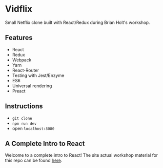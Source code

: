 # Vidflix

Small Netflix clone built with React/Redux during Brian Holt's workshop.

## Features

- React
- Redux
- Webpack
- Yarn
- React-Router
- Testing with Jest/Enzyme
- ES6
- Universal rendering
- Preact

## Instructions

- `git clone`
- `npm run dev`
- open `localhost:8080`

## A Complete Intro to React

Welcome to a complete intro to React! The site actual workshop material for this repo can be found [here][gh-page].

[gh-page]: http://btholt.github.io/complete-intro-to-react/

